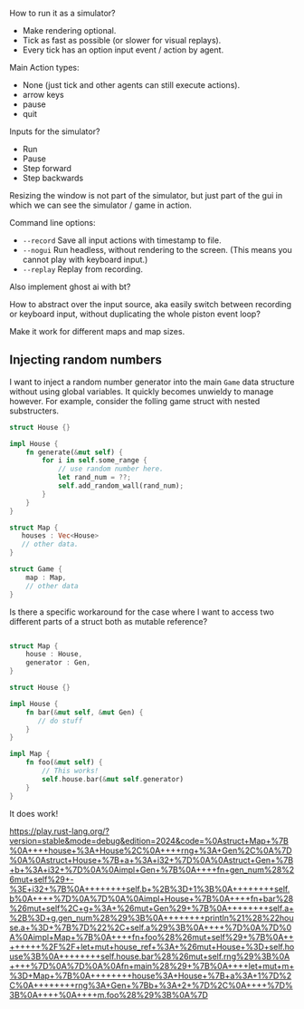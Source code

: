 

How to run it as a simulator?

- Make rendering optional.
- Tick as fast as possible (or slower for visual replays).
- Every tick has an option input event / action by agent.


Main Action types:
- None (just tick and other agents can still execute actions).
- arrow keys
- pause
- quit

Inputs for the simulator?
- Run
- Pause
- Step forward
- Step backwards

Resizing the window is not part of the simulator, but just part of the gui in which we can see the simulator / game in action.

Command line options:
- `--record` Save all input actions with timestamp to file.
- `--nogui` Run headless, without rendering to the screen. (This means you cannot play with keyboard input.)
- `--replay` Replay from recording.


Also implement ghost ai with bt?

How to abstract over the input source, aka easily switch between recording or keyboard input,
without duplicating the whole piston event loop?

Make it work for different maps and map sizes.


## Injecting random numbers

I want to inject a random number generator into the main `Game` data structure without using global variables.
It quickly becomes unwieldy to manage however. For example, consider the folling game struct with nested substructers.


```rust
struct House {}

impl House {
    fn generate(&mut self) {
        for i in self.some_range {
            // use random number here.
            let rand_num = ??;
            self.add_random_wall(rand_num);
        }
    }
}

struct Map {
   houses : Vec<House>
   // other data.
}

struct Game {
    map : Map,
    // other data
}
```


Is there a specific workaround for the case where I want to access two different parts of a struct both as mutable reference?

```rust

struct Map {
    house : House,
    generator : Gen,
}

struct House {}

impl House {
    fn bar(&mut self, &mut Gen) {
       // do stuff
    }
}

impl Map {
    fn foo(&mut self) {
        // This works!
        self.house.bar(&mut self.generator)
    }
}
```

It does work!

https://play.rust-lang.org/?version=stable&mode=debug&edition=2024&code=%0Astruct+Map+%7B%0A++++house+%3A+House%2C%0A++++rng+%3A+Gen%2C%0A%7D%0A%0Astruct+House+%7B+a+%3A+i32+%7D%0A%0Astruct+Gen+%7B+b+%3A+i32+%7D%0A%0Aimpl+Gen+%7B%0A++++fn+gen_num%28%26mut+self%29+-%3E+i32+%7B%0A++++++++self.b+%2B%3D+1%3B%0A++++++++self.b%0A++++%7D%0A%7D%0A%0Aimpl+House+%7B%0A++++fn+bar%28%26mut+self%2C+g+%3A+%26mut+Gen%29+%7B%0A++++++++self.a+%2B%3D+g.gen_num%28%29%3B%0A++++++++println%21%28%22house.a+%3D+%7B%7D%22%2C+self.a%29%3B%0A++++%7D%0A%7D%0A%0Aimpl+Map+%7B%0A++++fn+foo%28%26mut+self%29+%7B%0A++++++++%2F%2F+let+mut+house_ref+%3A+%26mut+House+%3D+self.house%3B%0A++++++++self.house.bar%28%26mut+self.rng%29%3B%0A++++%7D%0A%7D%0A%0Afn+main%28%29+%7B%0A++++let+mut+m+%3D+Map+%7B%0A++++++++house%3A+House+%7B+a%3A+1%7D%2C%0A++++++++rng%3A+Gen+%7Bb+%3A+2+%7D%2C%0A++++%7D%3B%0A++++%0A++++m.foo%28%29%3B%0A%7D
